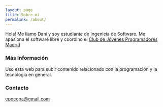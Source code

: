 ```yaml
---
layout: page
title: Sobre mi
permalink: /about/
---
```


Hola! Me llamo Dani y soy estudiante de Ingenieía de Software. Me apasiona el software libre y coordino el [Club de Jóvenes Programadores Madrid](https://twitter.com/CJPmadrid)

### Más Información

Uso esta web para subir contenido relacionado con la programación y la tecnología en general.

### Contacto

[epocopa@gmail.com](mailto:epocopa@gmail.com)
